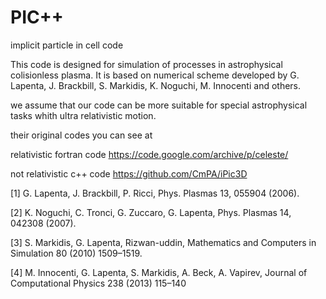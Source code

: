 # PIC++
implicit particle in cell code

This code is designed for simulation of processes in astrophysical colisionless plasma. 
It is based on numerical scheme developed by G. Lapenta, J. Brackbill, S. Markidis, K. Noguchi, M. Innocenti and others.

we assume that our code can be more suitable for special astrophysical tasks whith ultra relativistic motion.

their original codes you can see at

relativistic fortran code
https://code.google.com/archive/p/celeste/

not relativistic c++ code
https://github.com/CmPA/iPic3D

[1] G. Lapenta, J. Brackbill, P. Ricci, Phys. Plasmas 13, 055904 (2006).

[2] K. Noguchi, C. Tronci, G. Zuccaro, G. Lapenta, Phys. Plasmas 14, 042308 (2007).

[3] S. Markidis, G. Lapenta, Rizwan-uddin, Mathematics and Computers in Simulation 80 (2010) 1509–1519.

[4] M. Innocenti, G. Lapenta, S. Markidis, A. Beck, A. Vapirev, Journal of Computational Physics 238 (2013) 115–140




